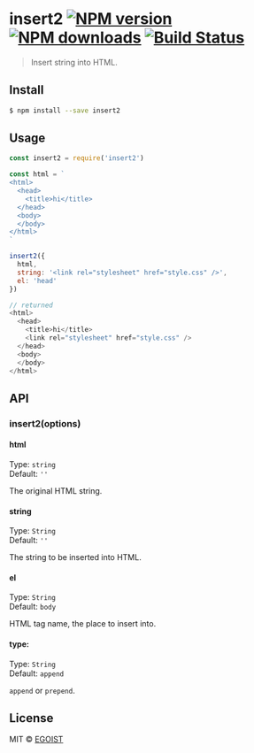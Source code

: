 # insert2 [![NPM version](https://img.shields.io/npm/v/insert2.svg)](https://npmjs.com/package/insert2) [![NPM downloads](https://img.shields.io/npm/dm/insert2.svg)](https://npmjs.com/package/insert2) [![Build Status](https://img.shields.io/circleci/project/egoist/insert2/master.svg)](https://circleci.com/gh/egoist/insert2)

> Insert string into HTML.

## Install

```bash
$ npm install --save insert2
```

## Usage

```js
const insert2 = require('insert2')

const html = `
<html>
  <head>
    <title>hi</title>
  </head>
  <body>
  </body>
</html> 
`

insert2({
  html,
  string: '<link rel="stylesheet" href="style.css" />',
  el: 'head'
})

// returned
<html>
  <head>
    <title>hi</title>
    <link rel="stylesheet" href="style.css" />
  </head>
  <body>
  </body>
</html> 
```

## API

### insert2(options)

#### html

Type: `string`<br>
Default: `''`

The original HTML string.

#### string

Type: `String`<br>
Default: `''`

The string to be inserted into HTML.

#### el

Type: `String`<br>
Default: `body`

HTML tag name, the place to insert into.

#### type:

Type: `String`<br>
Default: `append`

`append` or `prepend`.

## License

MIT © [EGOIST](https://github.com/egoist)
